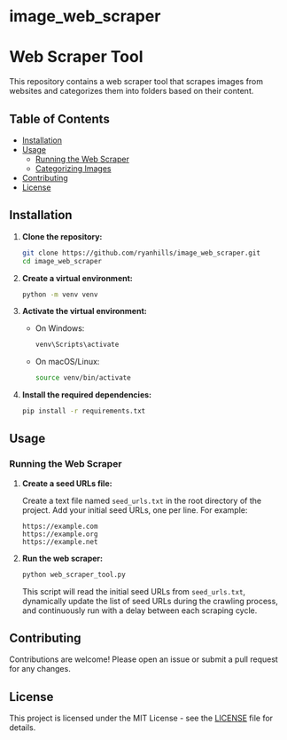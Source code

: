 # image_web_scraper
# Web Scraper Tool

This repository contains a web scraper tool that scrapes images from websites and categorizes them into folders based on their content.

## Table of Contents

- [Installation](#installation)
- [Usage](#usage)
  - [Running the Web Scraper](#running-the-web-scraper)
  - [Categorizing Images](#categorizing-images)
- [Contributing](#contributing)
- [License](#license)

## Installation

1. **Clone the repository:**

    ```sh
    git clone https://github.com/ryanhills/image_web_scraper.git
    cd image_web_scraper
    ```

2. **Create a virtual environment:**

    ```sh
    python -m venv venv
    ```

3. **Activate the virtual environment:**

    - On Windows:

      ```sh
      venv\Scripts\activate
      ```

    - On macOS/Linux:

      ```sh
      source venv/bin/activate
      ```

4. **Install the required dependencies:**

    ```sh
    pip install -r requirements.txt
    ```

## Usage

### Running the Web Scraper

1. **Create a seed URLs file:**

    Create a text file named `seed_urls.txt` in the root directory of the project. Add your initial seed URLs, one per line. For example:

    ```plaintext
    https://example.com
    https://example.org
    https://example.net
    ```

2. **Run the web scraper:**

    ```sh
    python web_scraper_tool.py
    ```

    This script will read the initial seed URLs from `seed_urls.txt`, dynamically update the list of seed URLs during the crawling process, and continuously run with a delay between each scraping cycle.

## Contributing

Contributions are welcome! Please open an issue or submit a pull request for any changes.

## License

This project is licensed under the MIT License - see the [LICENSE](LICENSE) file for details.
